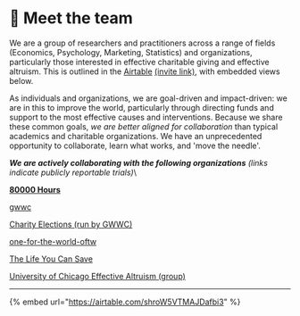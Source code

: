 # 👋 Meet the team

We are a group of researchers and practitioners across a range of fields (Economics, Psychology, Marketing, Statistics) and organizations, particularly those interested in effective charitable giving and effective altruism. This is outlined in the [Airtable](https://airtable.com/invite/l?inviteId=invrYLQD6MCwj5tzF\&inviteToken=756e551c2eb2be11add77811fa080f3ac80c5adc68b402c5dcbbc4a16684b836) [(invite link)](https://airtable.com/invite/l?inviteId=invrYLQD6MCwj5tzF\&inviteToken=756e551c2eb2be11add77811fa080f3ac80c5adc68b402c5dcbbc4a16684b836), with embedded views below.

As individuals and organizations, we are goal-driven and impact-driven: we are in this to improve the world, particularly through directing funds and support to the most effective causes and interventions. Because we share these common goals, _we are better aligned for collaboration_ than typical academics and charitable organizations. We have an unprecedented opportunity to collaborate, learn what works, and 'move the needle'.

_**We are actively collaborating with the following organizations** (links indicate publicly reportable trials)_\


[**80000 Hours**](https://80000hours.org/)

[gwwc](contexts-partner-organizations-trials/gwwc/ "mention")&#x20;

[Charity Elections (run by GWWC)](https://www.givingwhatwecan.org/events/guides/charity-elections/)&#x20;

[one-for-the-world-oftw](contexts-partner-organizations-trials/one-for-the-world-oftw/ "mention")

[The Life You Can Save](https://www.thelifeyoucansave.org/)

[University of Chicago Effective Altruism (group)](https://www.uchicagoea.org/)

***

{% embed url="https://airtable.com/shroW5VTMAJDafbi3" %}
